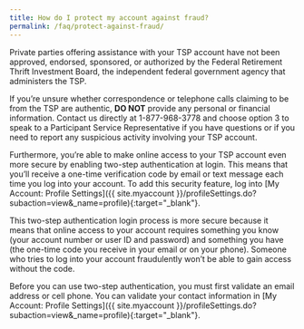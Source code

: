 ```yaml
---
title: How do I protect my account against fraud?
permalink: /faq/protect-against-fraud/
---
```


Private parties offering assistance with your TSP account have not been approved, endorsed, sponsored, or authorized by the Federal Retirement Thrift Investment Board, the independent federal government agency that administers the TSP.

If you’re unsure whether correspondence or telephone calls claiming to be from the TSP are authentic, **DO NOT** provide any personal or financial information. Contact us directly at 1-877-968-3778 and choose option 3 to speak to a Participant Service Representative if you have questions or if you need to report any suspicious activity involving your TSP account.

Furthermore, you’re able to make online access to your TSP account even more secure by enabling two-step authentication at login. This means that you’ll receive a one-time verification code by email or text message each time you log into your account. To add this security feature, log into [My Account: Profile Settings]({{ site.myaccount }}/profileSettings.do?subaction=view&amp;_name=profile){:target="\_blank"}.

This two-step authentication login process is more secure because it means that online access to your account requires something you know (your account number or user ID and password) and something you have (the one-time code you receive in your email or on your phone). Someone who tries to log into your account fraudulently won’t be able to gain access without the code.

Before you can use two-step authentication, you must first validate an email address or cell phone. You can validate your contact information in [My Account: Profile Settings]({{ site.myaccount }}/profileSettings.do?subaction=view&amp;_name=profile){:target="\_blank"}.
